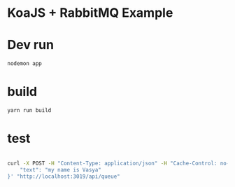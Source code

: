KoaJS + RabbitMQ Example
========================


# Dev run

```bash
nodemon app
```

# build

```bash
yarn run build
```


# test


```bash

curl -X POST -H "Content-Type: application/json" -H "Cache-Control: no-cache" -H "Postman-Token: 6ff9a6cb-1c4a-a90c-6ed4-9ff984c63575" -d '{
	"text": "my name is Vasya"
}' "http://localhost:3019/api/queue"
```